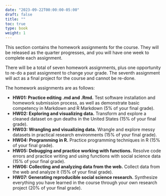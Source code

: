```yaml
---
date: "2023-09-22T00:00:00-05:00"
draft: false
title: ""
toc: true
type: book
weight: 1
---
```


<!--
---
header:
  caption: ""
  image: ""
title: Homework assignments
view: 2
type: post
draft: false
---
-->

This section contains the homework assignments for the course. They will be released as the quarter progresses, and you will have one week to complete each assignment. 

There will be a total of seven homework assignments, plus one opportunity to re-do a past assignment to change your grade. The seventh assignment will act as a final project for the course and cannot be re-done. 

The homework assignments are as follows:

- **HW01: Practice editing .md and .Rmd.** Test software installation and homework submission process, as well as demonstrate basic competency in Markdown and R Markdown (5% of your final grade).
- **HW02: Exploring and visualizing data.** Transform and explore a cleaned dataset on gun deaths in the United States (15% of your final grade).
- **HW03: Wrangling and visualizing data.** Wrangle and explore messy datasets in practical research environments (15% of your final grade).
- **HW04: Programming in R.** Practice programming techniques in R (15% of your final grade).
- **HW05: Debugging and practice working with functions.** Resolve code errors and practice writing and using functions with social science data (15% of your final grade).
- **HW06: Collecting and analyzing data from the web.** Collect data from the web and analyze it (15% of your final grade).
- **HW07: Generating reproducible social science research.** Synthesize everything you have learned in the course through your own research project (20% of your final grade).

